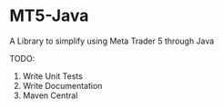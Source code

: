 # MT5-Java
A Library to simplify using Meta Trader 5 through Java


TODO:
1) Write Unit Tests
2) Write Documentation
3) Maven Central